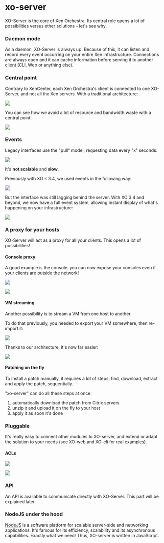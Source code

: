 # xo-server

XO-Server is the core of Xen Orchestra. Its central role opens a lot of possibilities versus other solutions - let's see why.

### Daemon mode

As a daemon, XO-Server is always up. Because of this, it can listen and record every event occurring on your entire Xen infrastructure. Connections are always open and it can cache information before serving it to another client (CLI, Web or anything else).

### Central point

Contrary to XenCenter, each Xen Orchestra's client is connected to one XO-Server, and not all the Xen servers. With a traditional architecture:

![](./assets/without-xo.jpg)

You can see how we avoid a lot of resource and bandwidth waste with a central point:

![](./assets/with-xo.jpg)

### Events

Legacy interfaces use the "pull" model, requesting data every "x" seconds:

![](./assets/noevent.jpg)

It's **not scalable** and **slow**.

Previously with XO < 3.4, we used events in the following way:

![](./assets/semievent.jpg)

But the interface was still lagging behind the server. With XO 3.4 and beyond, we now have a full event system, allowing instant display of what's happening on your infrastructure:

![](./assets/fullevent.jpg)

### A proxy for your hosts

XO-Server will act as a proxy for all your clients. This opens a lot of possibilities!

#### Console proxy

A good example is the console: you can now expose your consoles even if your clients are outside the network!

![](https://xen-orchestra.com/blog/content/images/2015/03/console_before.png)

![](https://xen-orchestra.com/blog/content/images/2015/03/console_after.png)

#### VM streaming

Another possibility is to stream a VM from one host to another.

To do that previously, you needed to export your VM somewhere, then re-import it:

![](https://xen-orchestra.com/blog/content/images/2015/10/oldsolution.png)

Thanks to our architecture, it's now far easier:

![](https://xen-orchestra.com/blog/content/images/2015/10/newsolution.png)

#### Patching on the fly

To install a patch manually, it requires a lot of steps: find, download, extract and apply the patch, sequentially.

"xo-server" can do all these steps at once:

1. automatically download the patch from Citrix servers
2. unzip it and upload it on the fly to your host
3. apply it as soon it's done

### Pluggable

It's really easy to connect other modules to XO-server, and extend or adapt the solution to your needs (see XO-web and XO-cli for real examples).

#### ACLs

![](https://xen-orchestra.com/blog/content/images/2014/Aug/ldap.jpg)

![](https://xen-orchestra.com/blog/content/images/2014/Aug/permissions.jpg)

### API

An API is available to communicate directly with XO-Server. This part will be explained later.

### NodeJS under the hood

[NodeJS](https://en.wikipedia.org/wiki/Nodejs) is a software platform for scalable server-side and networking applications. It's famous for its efficiency, scalability and its asynchronous capabilities. Exactly what we need! Thus, XO-server is written in JavaScript.
